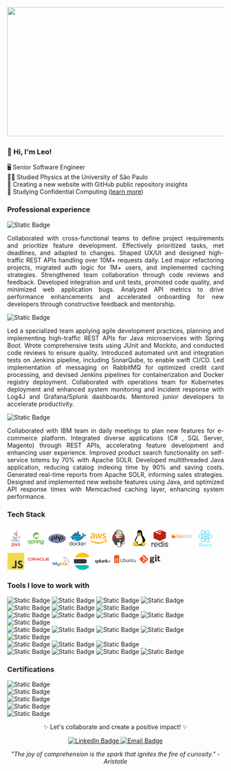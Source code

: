 
<div align="center">
  <img src="https://media.giphy.com/media/dWesBcTLavkZuG35MI/giphy.gif" width="600" height="300"/>
</div>

### 👋 Hi, I'm Leo!
🖥️ Senior Software Engineer  
👨‍🎓 Studied Physics at the University of São Paulo  
🚀 Creating a new website with GitHub public repository insights  
📖 Studying Confidential Computing ([learn more](https://en.wikipedia.org/wiki/Confidential_computing))

### Professional experience
![Static Badge](https://img.shields.io/badge/2018_to_2024-7shifts:_Restaurant_Scheduling-grey?labelColor=blue&link=https://www.7shifts.com/)
<div id="e1" align="justify">
<p>Collaborated with cross-functional teams to define project requirements and prioritize feature development. Effectively prioritized tasks, met deadlines, and adapted to changes. Shaped UX/UI and designed high-traffic REST APIs handling over 10M+ requests daily. Led major refactoring projects, migrated auth logic for 1M+ users, and implemented caching strategies. Strengthened team collaboration through code reviews and feedback. Developed integration and unit tests, promoted code quality, and minimized web application bugs. Analyzed API metrics to drive performance enhancements and accelerated onboarding for new developers through constructive feedback and mentorship. </p>
</div>

![Static Badge](https://img.shields.io/badge/2015_to_2018-UOL:_Web_Portal-grey?labelColor=blue)  
<div id="e2" align="justify">
<p>Led a specialized team applying agile development practices, planning and implementing high-traffic REST APIs for Java microservices with Spring Boot. Wrote comprehensive tests using JUnit and Mockito, and conducted code reviews to ensure quality. Introduced automated unit and integration tests on Jenkins pipeline, including SonarQube, to enable swift CI/CD. Led implementation of messaging on RabbitMQ for optimized credit card processing, and devised Jenkins pipelines for containerization and Docker registry deployment. Collaborated with operations team for Kubernetes deployment and enhanced system monitoring and incident response with Log4J and Grafana/Splunk dashboards. Mentored junior developers to accelerate productivity.</p>
</div>

![Static Badge](https://img.shields.io/badge/2011_to_2014-Saraiva:_eCommerce-grey?labelColor=blue)  
<div id="e2" align="justify">
<p>Collaborated with IBM team in daily meetings to plan new features for e-commerce platform. Integrated diverse applications (C# , SQL Server, Magento) through REST APIs, accelerating feature development and enhancing user experience. Improved product search functionality on self-service totems by 70% with Apache SOLR. Developed multithreaded Java application, reducing catalog indexing time by 90% and saving costs. Generated real-time reports from Apache SOLR, informing sales strategies. Designed and implemented new website features using Java, and optimized API response times with Memcached caching layer, enhancing system performance.</p>
</div>

### Tech Stack
<div>
  <img src="https://github.com/devicons/devicon/blob/master/icons/java/java-original-wordmark.svg" title="Java" alt="Java" width="40" height="40"/>&nbsp;
  <img src="https://github.com/devicons/devicon/blob/master/icons/spring/spring-original-wordmark.svg" title="Spring" alt="Spring" width="40" height="40"/>&nbsp;
  <img src="https://github.com/devicons/devicon/blob/master/icons/php/php-original.svg" title="PHP" alt="PHP" width="40" height="40"/>&nbsp;
  <img src="https://github.com/devicons/devicon/blob/master/icons/docker/docker-original-wordmark.svg" title="Docker" alt="Docker" width="40" height="40"/>&nbsp;
  <img src="https://github.com/devicons/devicon/blob/master/icons/amazonwebservices/amazonwebservices-plain-wordmark.svg" title="AWS" alt="AWS" width="40" height="40"/>&nbsp;
  <img src="https://github.com/devicons/devicon/blob/master/icons/jenkins/jenkins-original.svg" title="Jenkins" alt="Jenkins" width="40" height="40"/>&nbsp;
  <img src="https://github.com/devicons/devicon/blob/master/icons/linux/linux-original.svg" title="LInux"  alt="Ubuntu" width="40" height="40"/>&nbsp;
  <img src="https://github.com/devicons/devicon/blob/master/icons/redis/redis-original-wordmark.svg" title="Redis" alt="Redis" width="40" height="40"/>&nbsp;
  <img src="https://github.com/devicons/devicon/blob/master/icons/rabbitmq/rabbitmq-original-wordmark.svg" title="RabbitMQ" alt="RabbitMQ" width="50" height="50"/>&nbsp;
  <img src="https://github.com/devicons/devicon/blob/master/icons/react/react-original-wordmark.svg" title="React" alt="React" width="40" height="40"/>&nbsp;
  <img src="https://github.com/devicons/devicon/blob/master/icons/javascript/javascript-original.svg" title="JavaScript" alt="JavaScript" width="40" height="40"/>&nbsp;
  <img src="https://github.com/devicons/devicon/blob/master/icons/oracle/oracle-original.svg" title="Oracle"  alt="Oracle" width="50" height="50"/>&nbsp;
  <img src="https://github.com/devicons/devicon/blob/master/icons/mysql/mysql-original-wordmark.svg" title="MySQL"  alt="MySQL" width="40" height="40"/>&nbsp;
  <img src="https://github.com/devicons/devicon/blob/master/icons/elasticsearch/elasticsearch-original.svg" title="ElasticSearch"  alt="ElasticSearch" width="40" height="40"/>&nbsp;
  <img src="https://github.com/devicons/devicon/blob/master/icons/splunk/splunk-original-wordmark.svg" title="Splunk"  alt="Splunk" width="40" height="40"/>&nbsp;
  <img src="https://github.com/devicons/devicon/blob/master/icons/ubuntu/ubuntu-original-wordmark.svg" title="Ubuntu"  alt="Ubuntu" width="50" height="50"/>&nbsp;
  <img src="https://github.com/devicons/devicon/blob/master/icons/git/git-original-wordmark.svg" title="Git" alt="Git" width="50" height="50"/>&nbsp;
  
</div>

### Tools I love to work with
![Static Badge](https://img.shields.io/badge/AWS_EC2-white?logo=amazonec2)
![Static Badge](https://img.shields.io/badge/AWS_S3-white?logo=amazons3)
![Static Badge](https://img.shields.io/badge/AWS_VPC-white?logo=amazons3amazonvpc)
![Static Badge](https://img.shields.io/badge/AWS_Route53-white?logo=amazonroute53&logoColor=green)  
![Static Badge](https://img.shields.io/badge/Docker_Compose/Swarm-white?logo=docker)
![Static Badge](https://img.shields.io/badge/Apache_Jenkins-white?logo=jenkins)
![Static Badge](https://img.shields.io/badge/Argo_GitOps-white?logo=argo)  
![Static Badge](https://img.shields.io/badge/Java_17-white?logo=oracle&logoColor=red)
![Static Badge](https://img.shields.io/badge/Apache_Maven3-white?logo=apachemaven&logoColor=red)
![Static Badge](https://img.shields.io/badge/Spring_Boot3-white?logo=springboot)
![Static Badge](https://img.shields.io/badge/PHP_8.1-white?logo=php)
![Static Badge](https://img.shields.io/badge/React.js-white?logo=react)  
![Static Badge](https://img.shields.io/badge/MySQL-white?logo=mysql)
![Static Badge](https://img.shields.io/badge/MongoDB-white?logo=mongoDB)
![Static Badge](https://img.shields.io/badge/Oracle-white?logo=oracle&logoColor=red)
![Static Badge](https://img.shields.io/badge/Redis-white?logo=redis)
![Static Badge](https://img.shields.io/badge/RabbitMQ-white?logo=rabbitmq)  
![Static Badge](https://img.shields.io/badge/OpenAI-white?logo=openai&logoColor=green)
![Static Badge](https://img.shields.io/badge/ElasticSearch-white?logo=elasticsearch&logoColor=green)
![Static Badge](https://img.shields.io/badge/Apache_SOLR-white?logo=apachesolr)  
![Static Badge](https://img.shields.io/badge/Datadog-white?logo=datadog&logoColor=purple)
![Static Badge](https://img.shields.io/badge/ELK-white?logo=kibana&logoColor=pink)
![Static Badge](https://img.shields.io/badge/Grafana-white?logo=grafana)
![Static Badge](https://img.shields.io/badge/Splunk-white?logo=splunk&logoColor=green)  

### Certifications
![Static Badge](https://img.shields.io/badge/2024-AWS_Solutions_Architect_Associate-blue?labelColor=black)  
![Static Badge](https://img.shields.io/badge/2008-Sun_Certified_EJB_Developer-blue?labelColor=black)  
![Static Badge](https://img.shields.io/badge/2007-Oracle_Certified_Database_10g_DBA_Associate-blue?labelColor=black)  
![Static Badge](https://img.shields.io/badge/2003-Sun_Certified_Java_Web_Developer-blue?labelColor=black)  
![Static Badge](https://img.shields.io/badge/2003-Sun_Certified_Java_Programmer-blue?labelColor=black)  


<div id="header" align="center">
  <p>✨ Let's collaborate and create a positive impact! ✨</p>
  <div id="badges">
   <a href="https://www.linkedin.com/in/leocamposdev">
     <img src="https://img.shields.io/badge/LinkedIn-blue?style=for-the-badge&logo=linkedin&logoColor=white" alt="LinkedIn Badge"/>
   </a>
   <a href="mailto:leosrdev@gmail.com">
     <img src="https://img.shields.io/badge/email-red?style=for-the-badge&logo=youtube&logoColor=white" alt="Email Badge"/>
   </a>
 </div>
<p><i>"The joy of comprehension is the spark that ignites the fire of curiosity." - Aristotle</i></p>
</div>
 

 <img src="https://komarev.com/ghpvc/?username=leosrdev&style=flat-square&color=blue" alt=""/>
